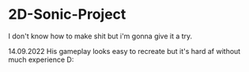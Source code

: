 # 2D-Sonic-Project
I don't know how to make shit but i'm gonna give it a try.

14.09.2022
His gameplay looks easy to recreate but it's hard af without much experience D:
